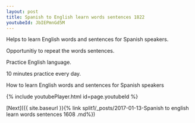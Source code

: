 ```yaml
---
layout: post
title: Spanish to English learn words sentences 1822 
youtubeId: JbIEPmnGd5M
---
```

 
 
Helps to learn English words and sentences for Spanish speakers.

Opportunitiy to repeat the words sentences. 

Practice English language. 
 
10 minutes practice every day. 
 
How to learn English words and sentences for Spanish speakers 
 
{% include youtubePlayer.html id=page.youtubeId %}
 
 
[Next]({{ site.baseurl }}{% link  split1/_posts/2017-01-13-Spanish to english learn words sentences 1608 .md%})
 
